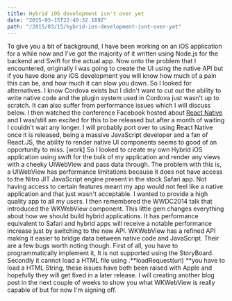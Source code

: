 ```yaml
---
title: Hybrid iOS development isn't over yet
date: "2015-03-15T22:40:32.169Z"
path: "/2015/03/15/hybrid-ios-development-isnt-over-yet"
---
```


To give you a bit of background, I have been working on an iOS application for a while now and I've got the majority of it written using Node.js for the backend and Swift for the actual app. Now onto the problem that I encountered, originally I was going to create the UI using the native API but if you have done any iOS development you will know how much of a pain this can be, and how much it can slow you down. So I looked for alternatives. I know Cordova exists but I didn't want to cut out the ability to write native code and the plugin system used in Cordova just wasn't up to scratch. It can also suffer from performance issues which I will discuss below. I then watched the conference Facebook hosted about [React Native](https://code.facebook.com/videos/786462671439502/react-js-conf-2015-keynote-introducing-react-native-/) and I was/still am excited for this to be released but after a month of waiting I couldn't wait any longer. I will probably port over to using React Native once it is released, being a massive JavaScript developer and a fan of React.JS, the ability to render native UI components seems to good of an opportunity to miss. [work] So I looked to create my own Hybrid iOS application using swift for the bulk of my application and render any views with a cheeky UIWebView and pass data through. The problem with this is, a UIWebView has performance limitations because it does not have access to the Nitro JIT JavaScript engine present in the stock Safari app. Not having access to certain features meant my app would not feel like a native application and that just wasn't acceptable. I wanted to provide a high quality app to all my users. I then remembered the WWDC2014 talk that introduced the WKWebView component. This little gem changes everything about how we should build hybrid applications. It has performance equivalent to Safari and hybrid apps will receive a notable performance increase just by switching to the new API. WKWebView has a refined API making it easier to bridge data between native code and JavaScript. Their are a few bugs worth noting though. First of all, you have to programmatically implement it, It is not supported using the StoryBoard. Secondly it cannot load a HTML file using .**loadRequest(url) **you have to load a HTML String, these issues have both been raised with Apple and hopefully they will get fixed in a later release. I will creating another blog post in the next couple of weeks to show you what WKWebView is really capable of but for now I'm signing off.
